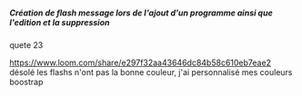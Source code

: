 ##### Création de flash message lors de l'ajout d'un programme ainsi que l'edition et la suppression

quete 23

https://www.loom.com/share/e297f32aa43646dc84b58c610eb7eae2
désolé les flashs n'ont pas la bonne couleur, j'ai personnalisé mes couleurs boostrap

